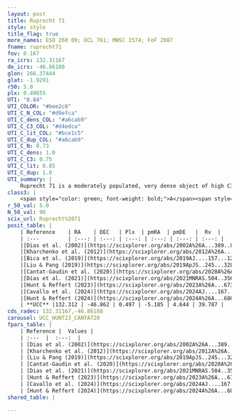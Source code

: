 ```yaml
---
layout: post
title: Ruprecht 71
style: style
title_flag: true
more_names: ESO 260 09; OCL 761; MWSC 1574; FoF 2087
fname: ruprecht71
fov: 0.167
ra_icrs: 132.31167
de_icrs: -46.86188
glon: 266.37444
glat: -1.9291
r50: 5.0
plx: 0.49655
UTI: "0.84"
UTI_COLOR: "#bee2c6"
UTI_C_N_COL: "#d9efca"
UTI_C_dens_COL: "#a6cab9"
UTI_C_C3_COL: "#d4edca"
UTI_C_lit_COL: "#bce1c5"
UTI_C_dup_COL: "#a6cab9"
UTI_C_N: 0.73
UTI_C_dens: 1.0
UTI_C_C3: 0.75
UTI_C_lit: 0.85
UTI_C_dup: 1.0
UTI_summary: |
    Ruprecht 71 is a moderately populated, very dense object of high C3 quality. It is well-studied in the literature.
class3: |
    <span style="color: green; font-weight: bold;">A</span><span style="color: #FFC300; font-weight: bold;">B</span>
r_50_val: 5.0
N_50_val: 96
scix_url: Ruprecht%2071
posit_table: |
    | Reference    | RA    | DEC   | Plx  | pmRA  | pmDE   |  Rv  |
    | :---         | :---: | :---: | :---: | :---: | :---: | :---: |
    |[Dias et al. (2002)](https://scixplorer.org/abs/2002A%26A...389..871D) | 132.346 | -46.85 | -- | 0.19 | 3.56 | -- |
    |[Kharchenko et al. (2012)](https://scixplorer.org/abs/2012A%26A...543A.156K) | 132.338 | -46.878 | -- | -3.17 | 6.17 | -- |
    |[Bica et al. (2019)](https://scixplorer.org/abs/2019AJ....157...12B) | 132.349 | -46.845 | -- | -- | -- | -- |
    |[Liu & Pang (2019)](https://scixplorer.org/abs/2019ApJS..245...32L) | 132.312 | -46.856 | 0.476 | -5.165 | 4.628 | -- |
    |[Cantat-Gaudin et al. (2020)](https://scixplorer.org/abs/2020A%26A...640A...1C) | 132.316 | -46.875 | 0.486 | -5.22 | 4.642 | -- |
    |[Dias et al. (2021)](https://scixplorer.org/abs/2021MNRAS.504..356D) | 132.316 | -46.865 | 0.488 | -5.194 | 4.644 | -- |
    |[Hunt & Reffert (2023)](https://scixplorer.org/abs/2023A%26A...673A.114H) | 132.323 | -46.873 | 0.497 | -5.187 | 4.661 | 28.724 |
    |[Cavallo et al. (2024)](https://scixplorer.org/abs/2024AJ....167...12C) | 132.292 | -46.864 | 0.498 | -- | -- | -- |
    |[Hunt & Reffert (2024)](https://scixplorer.org/abs/2024A%26A...686A..42H) | 132.323 | -46.873 | 0.497 | -5.187 | 4.661 | 28.724 |
    | **UCC** |132.312 | -46.862 | 0.497 | -5.185 | 4.644 | 39.787 | 
cds_radec: 132.31167,-46.86188
carousel: UCC_HUNT23_CANTAT20
fpars_table: |
    | Reference |  Values |
    | :---  |  :---:  |
    | [Dias et al. (2002)](https://scixplorer.org/abs/2002A%26A...389..871D) | `E(B-V)=0.05, Dist=1300.0, Age=8.78` |
    | [Kharchenko et al. (2012)](https://scixplorer.org/abs/2012A%26A...543A.156K) | `e_bv=0.05, distance=1300, log_age=8.84` |
    | [Liu & Pang (2019)](https://scixplorer.org/abs/2019ApJS..245...32L) | `Age=0.015, Z=0.5` |
    | [Cantat-Gaudin et al. (2020)](https://scixplorer.org/abs/2020A%26A...640A...1C) | `AVNN=0.93, DMNN=11.33, AgeNN=7.33` |
    | [Dias et al. (2021)](https://scixplorer.org/abs/2021MNRAS.504..356D) | `Av=1.123, Dist=1815, logage=7.246, [Fe/H]=0.172` |
    | [Hunt & Reffert (2023)](https://scixplorer.org/abs/2023A%26A...673A.114H) | `AV50=1.005, diffAV50=1.925, MOD50=11.354, logAge50=7.695` |
    | [Cavallo et al. (2024)](https://scixplorer.org/abs/2024AJ....167...12C) | `AV50=1.04, dMod50=11.23, logAge50=7.32, [Fe/H]50=0.12` |
    | [Hunt & Reffert (2024)](https://scixplorer.org/abs/2024A%26A...686A..42H) | `MassJ=627.873` |
shared_table: |
    
---
```

